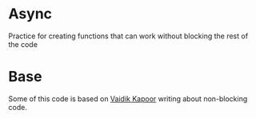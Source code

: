 # Async

Practice for creating functions that can work without blocking the rest of the code

# Base

Some of this code is based on [Vaidik Kapoor](https://medium.com/vaidikkapoor/understanding-non-blocking-i-o-with-python-part-1-ec31a2e2db9b) writing about non-blocking code.  
